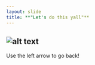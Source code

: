 ```yaml
---
layout: slide
title: **"Let's do this yall"**
---
```

![alt text](https://i.pinimg.com/236x/18/56/4d/18564d6dcc3982e1a5322778eb2c59be.jpg)
---
Use the left arrow to go back!
